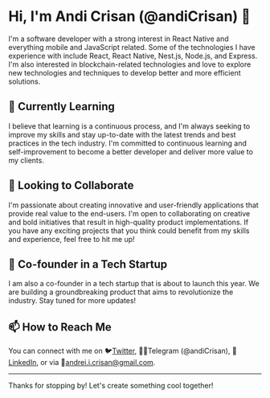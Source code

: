 # Hi, I'm Andi Crisan (@andiCrisan) 👋

I'm a software developer with a strong interest in React Native and everything mobile and JavaScript related. Some of the technologies I have experience with include React, React Native, Nest.js, Node.js, and Express. I'm also interested in blockchain-related technologies and love to explore new technologies and techniques to develop better and more efficient solutions.

## 🌱 Currently Learning

I believe that learning is a continuous process, and I'm always seeking to improve my skills and stay up-to-date with the latest trends and best practices in the tech industry. I'm committed to continuous learning and self-improvement to become a better developer and deliver more value to my clients.

## 💞️ Looking to Collaborate

I'm passionate about creating innovative and user-friendly applications that provide real value to the end-users. I'm open to collaborating on creative and bold initiatives that result in high-quality product implementations. If you have any exciting projects that you think could benefit from my skills and experience, feel free to hit me up!

## 👥 Co-founder in a Tech Startup

I am also a co-founder in a tech startup that is about to launch this year. We are building a groundbreaking product that aims to revolutionize the industry. Stay tuned for more updates!

## 📫 How to Reach Me

You can connect with me on 🐦[Twitter](https://twitter.com/andreiCrisan55), 📱💬Telegram (@andiCrisan), 💼[LinkedIn](https://www.linkedin.com/in/andrei-crisan-47388515a/), or via 📧andrei.i.crisan@gmail.com. 

---

Thanks for stopping by! Let's create something cool together!
